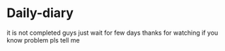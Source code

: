 # Daily-diary
it is not completed guys just wait for few days 
thanks for watching
if you know problem pls tell me

